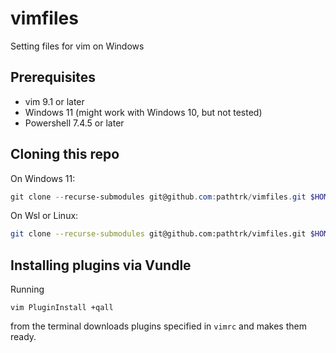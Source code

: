 # vimfiles
Setting files for vim on Windows

## Prerequisites

- vim 9.1 or later
- Windows 11 (might work with Windows 10, but not tested)
- Powershell 7.4.5 or later

## Cloning this repo

On Windows 11:

```powershell
git clone --recurse-submodules git@github.com:pathtrk/vimfiles.git $HOME\vimfiles  
```

On Wsl or Linux:

```bash
git clone --recurse-submodules git@github.com:pathtrk/vimfiles.git $HOME\.vim
```

## Installing plugins via Vundle

Running

```
vim PluginInstall +qall
```

from the terminal downloads plugins specified in `vimrc` and makes them ready.
